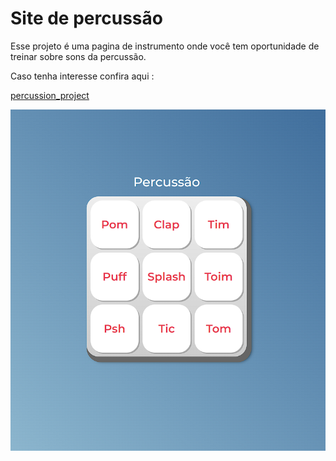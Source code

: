 
# Site de percussão
Esse projeto é uma pagina de instrumento onde você tem oportunidade de treinar sobre  sons da percussão.


Caso tenha interesse confira aqui : 

[percussion_project](https://leandrogoulart.github.io/PercussionProject/)

![Prévia](https://github.com/LeandroGoulart/PercussionProject/blob/master/images/chrome_PST3hmqWZR.png)

